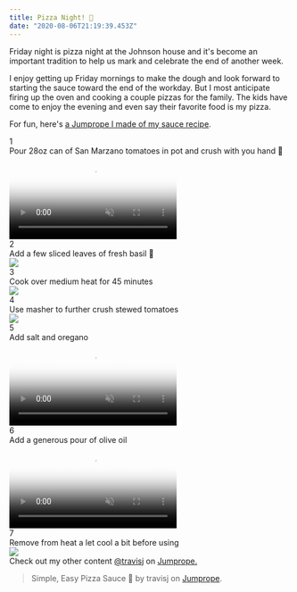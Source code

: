```yaml
---
title: Pizza Night! 🍕
date: "2020-08-06T21:19:39.453Z"
---
```


Friday night is pizza night at the Johnson house and it's become an important tradition to help us mark and celebrate the end of another week.

I enjoy getting up Friday mornings to make the dough and look forward to starting the sauce toward the end of the workday. But I most anticipate firing up the oven and cooking a couple pizzas for the family. The kids have come to enjoy the evening and even say their favorite food is my pizza.

For fun, here's [a Jumprope I made of my sauce recipe](https://www.jumprope.com/g/simple-easy-pizza-sauce-/tysRjJPQ).

<div class="JumpropeBlogPost--Container" data-reactroot=""><div class="JumpropeBlogPost--StepsContainer"><div class="JumpropeBlogPost--StepContainer"><div class="JumpropeBlogPost--StepHeader"><div class="JumpropeBlogPost--StepCounter">1</div><div class="JumpropeBlogPost--StepText">Pour 28oz can of San Marzano tomatoes in pot and crush with you hand 🍅</div></div><div class="JumpropeBlogPost--StepMediaContainer"><video class="JumpropeBlogPost--Media JS__JumpropeBlogPost--Video" muted="" loop="" playsinline="" autoplay="" poster="https://mediastorage.jumprope.com/1F522E8F-0A6E-4305-9DE7-CB2F55914723/jpg/1F522E8F-0A6E-4305-9DE7-CB2F55914723_720x864.0000000.jpg" src="https://mediastorage.jumprope.com/1F522E8F-0A6E-4305-9DE7-CB2F55914723/mp4/1F522E8F-0A6E-4305-9DE7-CB2F55914723_720x864_3_5Mb.mp4"></video></div></div><div class="JumpropeBlogPost--StepContainer"><div class="JumpropeBlogPost--StepHeader"><div class="JumpropeBlogPost--StepCounter">2</div><div class="JumpropeBlogPost--StepText">Add a few sliced leaves of fresh basil 🌿</div></div><div class="JumpropeBlogPost--StepMediaContainer"><img data-src="https://mediastorage.jumprope.com/52EFF0F8-EEFE-460D-9804-DA8004748F59/52EFF0F8-EEFE-460D-9804-DA8004748F59_720x864.jpg" src="https://mediastorage.jumprope.com/52EFF0F8-EEFE-460D-9804-DA8004748F59/52EFF0F8-EEFE-460D-9804-DA8004748F59_720x864.jpg" class="JumpropeBlogPost--Media cld-responsive"/></div></div><div class="JumpropeBlogPost--StepContainer"><div class="JumpropeBlogPost--StepHeader"><div class="JumpropeBlogPost--StepCounter">3</div><div class="JumpropeBlogPost--StepText">Cook over medium heat for 45 minutes</div></div><div class="JumpropeBlogPost--StepMediaContainer"><img data-src="https://mediastorage.jumprope.com/623B581E-DF74-43E9-B9F4-2F43B9AF87E6/623B581E-DF74-43E9-B9F4-2F43B9AF87E6_720x864.jpg" src="https://mediastorage.jumprope.com/623B581E-DF74-43E9-B9F4-2F43B9AF87E6/623B581E-DF74-43E9-B9F4-2F43B9AF87E6_720x864.jpg" class="JumpropeBlogPost--Media cld-responsive"/></div></div><div class="JumpropeBlogPost--StepContainer"><div class="JumpropeBlogPost--StepHeader"><div class="JumpropeBlogPost--StepCounter">4</div><div class="JumpropeBlogPost--StepText">Use masher to further crush stewed tomatoes</div></div><div class="JumpropeBlogPost--StepMediaContainer"><img data-src="https://images.jumprope.com/400x480/D8440443-DC01-46C3-9DE2-273A0E229D17.webp" src="https://images.jumprope.com/400x480/D8440443-DC01-46C3-9DE2-273A0E229D17.webp" class="JumpropeBlogPost--Media cld-responsive"/></div></div><div class="JumpropeBlogPost--StepContainer"><div class="JumpropeBlogPost--StepHeader"><div class="JumpropeBlogPost--StepCounter">5</div><div class="JumpropeBlogPost--StepText">Add salt and oregano</div></div><div class="JumpropeBlogPost--StepMediaContainer"><video class="JumpropeBlogPost--Media JS__JumpropeBlogPost--Video" muted="" loop="" playsinline="" autoplay="" poster="https://mediastorage.jumprope.com/15F6BB62-B078-4FE4-9393-18A92144BAB6/jpg/15F6BB62-B078-4FE4-9393-18A92144BAB6_720x864.0000000.jpg" src="https://mediastorage.jumprope.com/15F6BB62-B078-4FE4-9393-18A92144BAB6/mp4/15F6BB62-B078-4FE4-9393-18A92144BAB6_720x864_3_5Mb.mp4"></video></div></div><div class="JumpropeBlogPost--StepContainer"><div class="JumpropeBlogPost--StepHeader"><div class="JumpropeBlogPost--StepCounter">6</div><div class="JumpropeBlogPost--StepText">Add a generous pour of olive oil</div></div><div class="JumpropeBlogPost--StepMediaContainer"><video class="JumpropeBlogPost--Media JS__JumpropeBlogPost--Video" muted="" loop="" playsinline="" autoplay="" poster="https://mediastorage.jumprope.com/1CAFF2B0-891F-49BA-8CD3-F35B89606310/jpg/1CAFF2B0-891F-49BA-8CD3-F35B89606310_720x864.0000000.jpg" src="https://mediastorage.jumprope.com/1CAFF2B0-891F-49BA-8CD3-F35B89606310/mp4/1CAFF2B0-891F-49BA-8CD3-F35B89606310_720x864_3_5Mb.mp4"></video></div></div><div class="JumpropeBlogPost--StepContainer"><div class="JumpropeBlogPost--StepHeader"><div class="JumpropeBlogPost--StepCounter">7</div><div class="JumpropeBlogPost--StepText">Remove from heat a let cool a bit before using</div></div><div class="JumpropeBlogPost--StepMediaContainer"><img data-src="https://images.jumprope.com/400x480/82F57247-59B3-40AD-9D98-A95601D025D9.web" src="https://images.jumprope.com/400x480/82F57247-59B3-40AD-9D98-A95601D025D9.web" class="JumpropeBlogPost--Media cld-responsive"/></div></div></div><div class="JumpropeBlogPost--FooterInfo">Check out my other content <a class="JumpropeBlogPost--Link JumpropeBlogPost--UserLink" target="blank" href="https://www.jumprope.com/travisj">@<!-- -->travisj</a> on <a class="JumpropeBlogPost--Link" target="blank" href="https://www.jumprope.com">Jumprope.</a><img src="https://metrics.jumprope.com/prod/web?origin=blog&amp;objectType=guide&amp;objectId=17763&amp;format=image" width="1px" height="1px" class="skip-lazy" style="display:none"/></div></div>

<blockquote class="jumprope-guide" data-jumprope-id="tysRjJPQ">Simple, Easy Pizza Sauce 🍅 by travisj on <a href="https://jumprope.com">Jumprope</a>.</blockquote>

